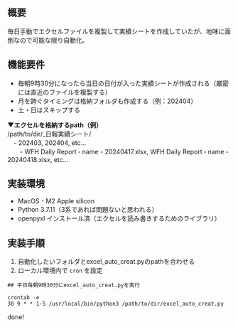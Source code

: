 ## 概要

毎日手動でエクセルファイルを複製して実績シートを作成していたが、地味に面倒なので可能な限り自動化。  

## 機能要件

* 毎朝9時30分になったら当日の日付が入った実績シートが作成される（厳密には直近のファイルを複製する）
* 月を跨ぐタイミングは格納フォルダも作成する（例：202404）
* 土・日はスキップする

**▼エクセルを格納するpath（例）**  
/path/to/dir/_日報実績シート/  
　- 202403, 202404, etc...  
　　- WFH Daily Report ‐ name - 20240417.xlsx, WFH Daily Report ‐ name - 20240418.xlsx, etc...  
    
## 実装環境

* MacOS - M2 Apple silicon
* Python 3.7.11（3系であれば問題ないと思われる）
* openpyxl インストール済（エクセルを読み書きするためのライブラリ）

## 実装手順

1. 自動化したいフォルダとexcel_auto_creat.pyのpathを合わせる
2. ローカル環境内で ```cron``` を設定

```
## 平日毎朝9時30分にexcel_auto_creat.pyを実行

crontab -e
30 9 * * 1-5 /usr/local/bin/python3 /path/to/dir/excel_auto_creat.py
```

done!
